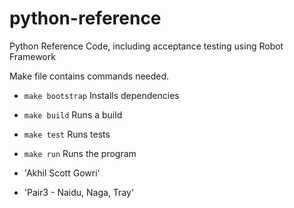 # python-reference
Python Reference Code, including acceptance testing using Robot Framework

Make file contains commands needed.
* `make bootstrap` Installs dependencies

* `make build` Runs a build

* `make test` Runs tests

* `make run` Runs the program

* 'Akhil Scott Gowri'
* 'Pair3 - Naidu, Naga, Tray'